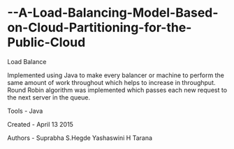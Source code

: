 # --A-Load-Balancing-Model-Based-on-Cloud-Partitioning-for-the-Public-Cloud
Load Balance

Implemented using Java to make every balancer or machine to perform the same amount of work throughout which helps to increase in 
throughput. Round Robin algorithm was implemented which passes each new request to the next server in the queue.

Tools -
Java

Created -
April 13 2015

Authors -
Suprabha S.Hegde
Yashaswini H
Tarana
